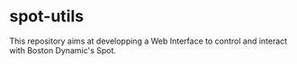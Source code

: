 # spot-utils

This repository aims at developping a Web Interface to control and interact with Boston Dynamic's Spot.